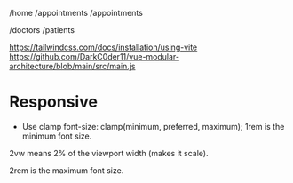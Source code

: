 
/home
/appointments
    /appointments


/doctors
/patients


https://tailwindcss.com/docs/installation/using-vite
https://github.com/DarkC0der11/vue-modular-architecture/blob/main/src/main.js

# Responsive
- Use clamp font-size: clamp(minimum, preferred, maximum);
1rem is the minimum font size.

2vw means 2% of the viewport width (makes it scale).

2rem is the maximum font size.